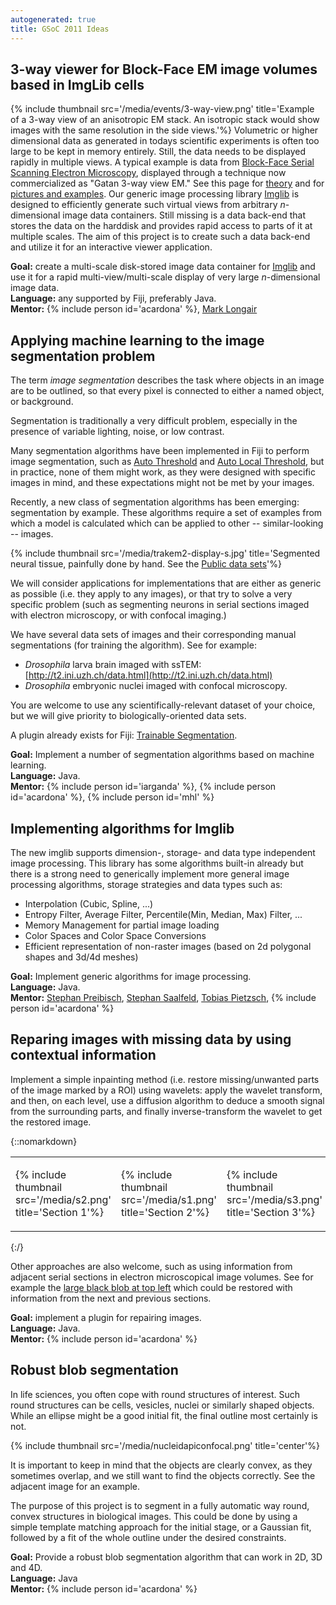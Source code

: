 ```yaml
---
autogenerated: true
title: GSoC 2011 Ideas
---
```


## 3-way viewer for Block-Face EM image volumes based in ImgLib cells

{% include thumbnail src='/media/events/3-way-view.png' title='Example of a 3-way view of an anisotropic EM stack. An isotropic stack would show images with the same resolution in the side views.'%} Volumetric or higher dimensional data as generated in todays scientific experiments is often too large to be kept in memory entirely. Still, the data needs to be displayed rapidly in multiple views. A typical example is data from [Block-Face Serial Scanning Electron Microscopy](http://www.plosbiology.org/article/info:doi/10.1371/journal.pbio.0020329), displayed through a technique now commercialized as "Gatan 3-way view EM." See this page for [theory](http://www.gatan.com/knowhow/knowhow_15/3view.htm) and for [pictures and examples](http://www.gatan.com/resources/knowhow/kh18-3view.php). Our generic image processing library [Imglib](/libs/imglib1) is designed to efficiently generate such virtual views from arbitrary *n*-dimensional image data containers. Still missing is a data back-end that stores the data on the harddisk and provides rapid access to parts of it at multiple scales. The aim of this project is to create such a data back-end and utilize it for an interactive viewer application.

**Goal:** create a multi-scale disk-stored image data container for [Imglib](/libs/imglib1) and use it for a rapid multi-view/multi-scale display of very large *n*-dimensional image data.  
**Language:** any supported by Fiji, preferably Java.  
**Mentor:** {% include person id='acardona' %}, [Mark Longair](http://longair.net/mark)

## Applying machine learning to the image segmentation problem

The term *image segmentation* describes the task where objects in an image are to be outlined, so that every pixel is connected to either a named object, or background.

Segmentation is traditionally a very difficult problem, especially in the presence of variable lighting, noise, or low contrast.

Many segmentation algorithms have been implemented in Fiji to perform image segmentation, such as [Auto Threshold](/plugins/auto-threshold) and [Auto Local Threshold](/plugins/auto-local-threshold), but in practice, none of them might work, as they were designed with specific images in mind, and these expectations might not be met by your images.

Recently, a new class of segmentation algorithms has been emerging: segmentation by example. These algorithms require a set of examples from which a model is calculated which can be applied to other -- similar-looking -- images.

{% include thumbnail src='/media/trakem2-display-s.jpg' title='Segmented neural tissue, painfully done by hand. See the [Public data sets](/plugins/public-data-sets)'%}

We will consider applications for implementations that are either as generic as possible (i.e. they apply to any images), or that try to solve a very specific problem (such as segmenting neurons in serial sections imaged with electron microscopy, or with confocal imaging.)

We have several data sets of images and their corresponding manual segmentations (for training the algorithm). See for example:

-   <i>Drosophila</i> larva brain imaged with ssTEM: [http://t2.ini.uzh.ch/data.html](http://t2.ini.uzh.ch/data.html)
-   <i>Drosophila</i> embryonic nuclei imaged with confocal microscopy.

You are welcome to use any scientifically-relevant dataset of your choice, but we will give priority to biologically-oriented data sets.

A plugin already exists for Fiji: [Trainable Segmentation](/plugins/tws).

**Goal:** Implement a number of segmentation algorithms based on machine learning.  
**Language:** Java.  
**Mentor:** {% include person id='iarganda' %}, {% include person id='acardona' %}, {% include person id='mhl' %}  

## Implementing algorithms for Imglib

The new imglib supports dimension-, storage- and data type independent image processing. This library has some algorithms built-in already but there is a strong need to generically implement more general image processing algorithms, storage strategies and data types such as:

-   Interpolation (Cubic, Spline, ...)
-   Entropy Filter, Average Filter, Percentile(Min, Median, Max) Filter, ...
-   Memory Management for partial image loading
-   Color Spaces and Color Space Conversions
-   Efficient representation of non-raster images (based on 2d polygonal shapes and 3d/4d meshes)

**Goal:** Implement generic algorithms for image processing.  
**Language:** Java.  
**Mentor:** [Stephan Preibisch](http://fly.mpi-cbg.de/preibisch), [Stephan Saalfeld](http://fly.mpi-cbg.de/saalfeld), [Tobias Pietzsch](http://www.wv.inf.tu-dresden.de/People/Pietzsch.html), {% include person id='acardona' %}  

## Reparing images with missing data by using contextual information

Implement a simple inpainting method (i.e. restore missing/unwanted parts of the image marked by a ROI) using wavelets: apply the wavelet transform, and then, on each level, use a diffusion algorithm to deduce a smooth signal from the surrounding parts, and finally inverse-transform the wavelet to get the restored image.

{::nomarkdown}
<table>
  <tbody>
    <tr>
      <td>
        <p>{% include thumbnail src='/media/s2.png' title='Section 1'%}</p>
      </td>
      <td>
        <p>{% include thumbnail src='/media/s1.png' title='Section 2'%}</p>
      </td>
      <td>
        <p>{% include thumbnail src='/media/s3.png' title='Section 3'%}</p>
      </td>
    </tr>
  </tbody>
</table>
{:/}

Other approaches are also welcome, such as using information from adjacent serial sections in electron microscopical image volumes. See for example the [large black blob at top left](http://fly.mpi-cbg.de/?pid=10&zp=660&yp=43500.5532&xp=54214.2522&sid0=10&s0=2) which could be restored with information from the next and previous sections.

**Goal:** implement a plugin for repairing images.  
**Language:** Java.  
**Mentor:** {% include person id='acardona' %}  

## Robust blob segmentation

In life sciences, you often cope with round structures of interest. Such round structures can be cells, vesicles, nuclei or similarly shaped objects. While an ellipse might be a good initial fit, the final outline most certainly is not.

{% include thumbnail src='/media/nucleidapiconfocal.png' title='center'%}

It is important to keep in mind that the objects are clearly convex, as they sometimes overlap, and we still want to find the objects correctly. See the adjacent image for an example.

The purpose of this project is to segment in a fully automatic way round, convex structures in biological images. This could be done by using a simple template matching approach for the initial stage, or a Gaussian fit, followed by a fit of the whole outline under the desired constraints.

**Goal:** Provide a robust blob segmentation algorithm that can work in 2D, 3D and 4D.  
**Language:** Java  
**Mentor:** {% include person id='acardona' %}  
